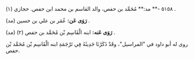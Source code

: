 ٥١٥٨ -** مد:** مُحَمَّد بن حفص، والد القاسم بن محمد ابن حفص. حجازي (١) .

**رَوَى عَن:** عُمَر بن علي بن حسين (مد) .

**رَوَى عَنه:** ابنه الْقَاسِم بْن مُحَمَّد بن حفص (٢) (مد) .

روى له أبو داود في "المراسيل"، وقَدْ ذَكَرْنَا حَدِيثَهُ فِي تَرْجَمَةِ ابنه الْقَاسِم بْن مُحَمَّد بْن حفص.
